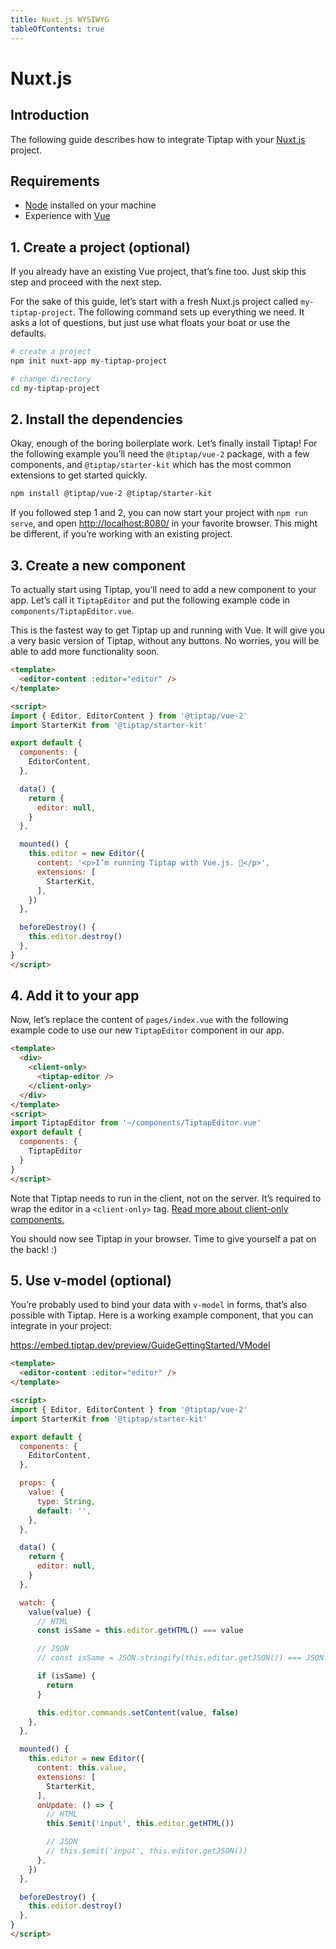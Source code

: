 ```yaml
---
title: Nuxt.js WYSIWYG
tableOfContents: true
---
```


# Nuxt.js

## Introduction
The following guide describes how to integrate Tiptap with your [Nuxt.js](https://nuxtjs.org/) project.

## Requirements
* [Node](https://nodejs.org/en/download/) installed on your machine
* Experience with [Vue](https://vuejs.org/v2/guide/#Getting-Started)

## 1. Create a project (optional)
If you already have an existing Vue project, that’s fine too. Just skip this step and proceed with the next step.

For the sake of this guide, let’s start with a fresh Nuxt.js project called `my-tiptap-project`. The following command sets up everything we need. It asks a lot of questions, but just use what floats your boat or use the defaults.

```bash
# create a project
npm init nuxt-app my-tiptap-project

# change directory
cd my-tiptap-project
```

## 2. Install the dependencies
Okay, enough of the boring boilerplate work. Let’s finally install Tiptap! For the following example you’ll need the `@tiptap/vue-2` package, with a few components, and `@tiptap/starter-kit` which has the most common extensions to get started quickly.

```bash
npm install @tiptap/vue-2 @tiptap/starter-kit
```

If you followed step 1 and 2, you can now start your project with `npm run serve`, and open [http://localhost:8080/](http://localhost:8080/) in your favorite browser. This might be different, if you’re working with an existing project.

## 3. Create a new component
To actually start using Tiptap, you’ll need to add a new component to your app. Let’s call it `TiptapEditor` and put the following example code in `components/TiptapEditor.vue`.

This is the fastest way to get Tiptap up and running with Vue. It will give you a very basic version of Tiptap, without any buttons. No worries, you will be able to add more functionality soon.

```html
<template>
  <editor-content :editor="editor" />
</template>

<script>
import { Editor, EditorContent } from '@tiptap/vue-2'
import StarterKit from '@tiptap/starter-kit'

export default {
  components: {
    EditorContent,
  },

  data() {
    return {
      editor: null,
    }
  },

  mounted() {
    this.editor = new Editor({
      content: '<p>I’m running Tiptap with Vue.js. 🎉</p>',
      extensions: [
        StarterKit,
      ],
    })
  },

  beforeDestroy() {
    this.editor.destroy()
  },
}
</script>
```

## 4. Add it to your app
Now, let’s replace the content of `pages/index.vue` with the following example code to use our new `TiptapEditor` component in our app.

```html
<template>
  <div>
    <client-only>
      <tiptap-editor />
    </client-only>
  </div>
</template>
<script>
import TiptapEditor from '~/components/TiptapEditor.vue'
export default {
  components: {
    TiptapEditor
  }
}
</script>
```

Note that Tiptap needs to run in the client, not on the server. It’s required to wrap the editor in a `<client-only>` tag. [Read more about client-only components.](https://nuxtjs.org/api/components-client-only)

You should now see Tiptap in your browser. Time to give yourself a pat on the back! :)

## 5. Use v-model (optional)
You’re probably used to bind your data with `v-model` in forms, that’s also possible with Tiptap. Here is a working example component, that you can integrate in your project:

https://embed.tiptap.dev/preview/GuideGettingStarted/VModel

```html
<template>
  <editor-content :editor="editor" />
</template>

<script>
import { Editor, EditorContent } from '@tiptap/vue-2'
import StarterKit from '@tiptap/starter-kit'

export default {
  components: {
    EditorContent,
  },

  props: {
    value: {
      type: String,
      default: '',
    },
  },

  data() {
    return {
      editor: null,
    }
  },

  watch: {
    value(value) {
      // HTML
      const isSame = this.editor.getHTML() === value

      // JSON
      // const isSame = JSON.stringify(this.editor.getJSON()) === JSON.stringify(value)

      if (isSame) {
        return
      }

      this.editor.commands.setContent(value, false)
    },
  },

  mounted() {
    this.editor = new Editor({
      content: this.value,
      extensions: [
        StarterKit,
      ],
      onUpdate: () => {
        // HTML
        this.$emit('input', this.editor.getHTML())

        // JSON
        // this.$emit('input', this.editor.getJSON())
      },
    })
  },

  beforeDestroy() {
    this.editor.destroy()
  },
}
</script>
```
